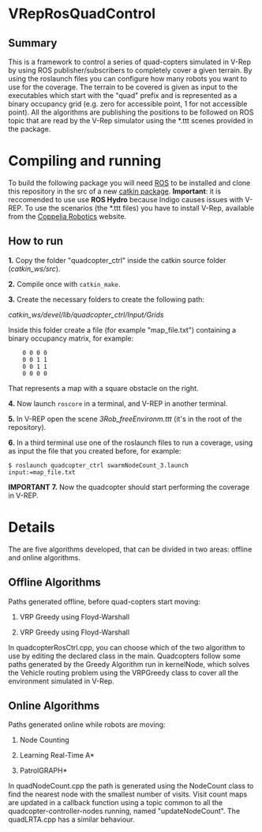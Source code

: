 VRepRosQuadControl
==================


Summary
-------

This is a framework to control a series of quad-copters simulated in V-Rep by using ROS publisher/subscribers to completely cover a given terrain. By using the roslaunch files you can configure how many robots you want to use for the coverage.
The terrain to be covered is given as input to the executables which start with the "quad" prefix and is represented as a binary occupancy grid (e.g. zero for accessible point, 1 for not accessible point).
All the algorithms are publishing the positions to be followed on ROS topic that are read by the V-Rep simulator using the *.ttt scenes provided in the package.

Compiling and running
=====================

To build the following package you will need [ROS](http://wiki.ros.org/ROS) to be installed and clone this repository in the src of a new [catkin package](http://wiki.ros.org/ROS/Tutorials/catkin/CreatingPackage).
**Important**: it is reccomended to use use **ROS Hydro** because Indigo causes issues with V-REP.
To use the scenarios (the *.ttt files) you have to install V-Rep, available from the [Coppelia Robotics](http://www.coppeliarobotics.com/) website.

How to run
----------
**1.** Copy the folder "quadcopter\_ctrl" inside the catkin source folder (*catkin_ws/src*).

**2.** Compile once with `catkin_make`.

**3.** Create the necessary folders to create the following path:

*catkin_ws/devel/lib/quadcopter_ctrl/Input/Grids*
     
Inside this folder create a file (for example "map_file.txt") containing a binary occupancy matrix, for example:
```
    0 0 0 0 
    0 0 1 1
    0 0 1 1
    0 0 0 0
```
That represents a map with a square obstacle on the right.

**4.** Now launch `roscore` in a terminal, and V-REP in another terminal.

**5.** In V-REP open the scene *3Rob_freeEnvironm.ttt* (it's in the root of the repository).

**6.** In a third terminal use one of the roslaunch files to run a coverage, using as input the file that you created before, for example:
```
$ roslaunch quadcopter_ctrl swarmNodeCount_3.launch input:=map_file.txt
```

**IMPORTANT**
**7.** Now the quadcopter should start performing the coverage in V-REP.

Details
=======

The are five algorithms developed, that can be divided in two areas: offline and online algorithms.


Offline Algorithms
------------------

Paths generated offline, before quad-copters start moving:

1. VRP Greedy using Floyd-Warshall

2. VRP Greedy using Floyd-Warshall


In quadcopterRosCtrl.cpp, you can choose which of the two algorithm to use by editing the declared class in the main. Quadcopters follow some paths generated by the Greedy Algorithm run in kernelNode, which solves the Vehicle routing problem using the VRPGreedy class to cover all the environment simulated in V-Rep.


Online Algorithms
-----------------

Paths generated online while robots are moving:

1. Node Counting

2. Learning Real-Time A*

3. PatrolGRAPH*


In quadNodeCount.cpp the path is generated using the NodeCount class to find the nearest node with the smallest number of visits. Visit count maps are updated in a callback function using a topic common to all the quadcopter-controller-nodes running, named "updateNodeCount". The quadLRTA.cpp has a similar behaviour.


